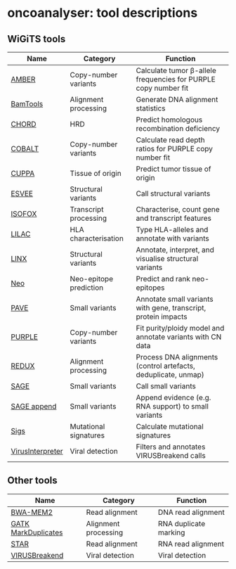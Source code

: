 # oncoanalyser: tool descriptions

## WiGiTS tools

| Name                                                                                         | Category               | Function                                                        |
| -                                                                                            | -                      | -                                                               |
| [AMBER](https://github.com/hartwigmedical/hmftools/tree/master/amber)                        | Copy-number variants   | Calculate tumor β-allele frequencies for PURPLE copy number fit |
| [BamTools](https://github.com/hartwigmedical/hmftools/tree/master/bam-tools)                 | Alignment processing   | Generate DNA alignment statistics                               |
| [CHORD](https://github.com/hartwigmedical/hmftools/tree/master/chord)                        | HRD                    | Predict homologous recombination deficiency                     |
| [COBALT](https://github.com/hartwigmedical/hmftools/tree/master/cobalt)                      | Copy-number variants   | Calculate read depth ratios for PURPLE copy number fit          |
| [CUPPA](https://github.com/hartwigmedical/hmftools/tree/master/cuppa)                        | Tissue of origin       | Predict tumor tissue of origin                                  |
| [ESVEE](https://github.com/hartwigmedical/hmftools/tree/master/esvee)                        | Structural variants    | Call structural variants                                        |
| [ISOFOX](https://github.com/hartwigmedical/hmftools/tree/master/isofox)                      | Transcript processing  | Characterise, count gene and transcript features                |
| [LILAC](https://github.com/hartwigmedical/hmftools/tree/master/lilac)                        | HLA characterisation   | Type HLA-alleles and annotate with variants                     |
| [LINX](https://github.com/hartwigmedical/hmftools/tree/master/linx)                          | Structural variants    | Annotate, interpret, and visualise structural variants          |
| [Neo](https://github.com/hartwigmedical/hmftools/tree/master/neo)                            | Neo-epitope prediction | Predict and rank neo-epitopes                                   |
| [PAVE](https://github.com/hartwigmedical/hmftools/tree/master/pave)                          | Small variants         | Annotate small variants with gene, transcript, protein impacts  |
| [PURPLE](https://github.com/hartwigmedical/hmftools/tree/master/purple)                      | Copy-number variants   | Fit purity/ploidy model and annotate variants with CN data      |
| [REDUX](https://github.com/hartwigmedical/hmftools/tree/master/redux)                        | Alignment processing   | Process DNA alignments (control artefacts, deduplicate, unmap)  |
| [SAGE](https://github.com/hartwigmedical/hmftools/tree/master/sage)                          | Small variants         | Call small variants                                             |
| [SAGE append](https://github.com/hartwigmedical/hmftools/tree/master/sage)                   | Small variants         | Append evidence (e.g. RNA support) to small variants            |
| [Sigs](https://github.com/hartwigmedical/hmftools/tree/master/sigs)                          | Mutational signatures  | Calculate mutational signatures                                 |
| [VirusInterpreter](https://github.com/hartwigmedical/hmftools/tree/master/virus-interpreter) | Viral detection        | Filters and annotates VIRUSBreakend calls                       |

## Other tools

| Name                                                                                        | Category             | Function              |
| -                                                                                           | -                    | -                     |
| [BWA-MEM2](https://github.com/bwa-mem2/bwa-mem2)                                            | Read alignment       | DNA read alignment    |
| [GATK MarkDuplicates](https://github.com/broadinstitute/gatk)                               | Alignment processing | RNA duplicate marking |
| [STAR](https://github.com/alexdobin/STAR)                                                   | Read alignment       | RNA read alignment    |
| [VIRUSBreakend](https://github.com/PapenfussLab/gridss/blob/master/VIRUSBreakend_Readme.md) | Viral detection      | Viral detection       |
